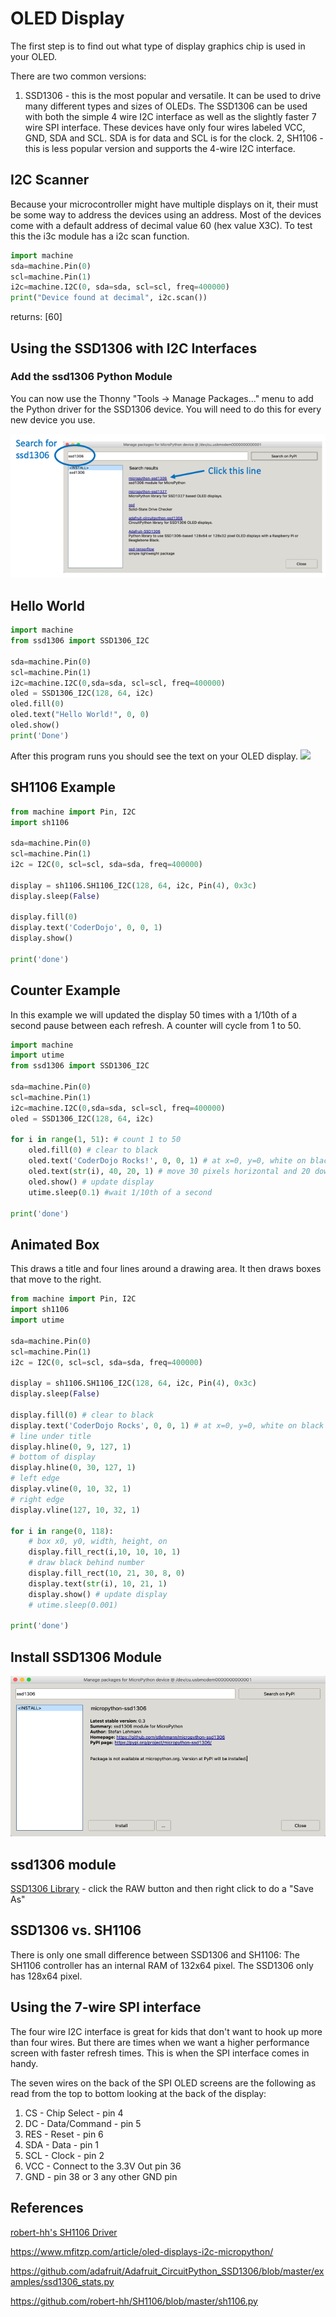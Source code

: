 # OLED Display

The first step is to find out what type of display graphics chip is used in your OLED.

There are two common versions:

1. SSD1306 - this is the most popular and versatile.  It can be used to drive many different types and sizes of OLEDs.  The SSD1306 can be used with both the simple 4 wire I2C interface as well as the slightly faster 7 wire SPI interface.  These devices have only four wires labeled VCC, GND, SDA and SCL.  SDA is for data and SCL is for the clock.
2, SH1106 - this is less popular version and supports the 4-wire I2C interface.



## I2C Scanner
Because your microcontroller might have multiple displays on it, their must be some way to address the devices using an address.  Most of the devices come with a default address of decimal value 60 (hex value X3C).  To test this the i3c module has a i2c scan function.

```py
import machine
sda=machine.Pin(0)
scl=machine.Pin(1)
i2c=machine.I2C(0, sda=sda, scl=scl, freq=400000)
print("Device found at decimal", i2c.scan())
```

returns: [60]

## Using the SSD1306 with I2C Interfaces

### Add the ssd1306 Python Module
You can now use the Thonny "Tools -> Manage Packages..." menu to add the Python driver for the SSD1306 device.  You will need to do this for every new device you use.

![](img/thonny-add-ssd1306.png)

## Hello World

```py
import machine
from ssd1306 import SSD1306_I2C

sda=machine.Pin(0)
scl=machine.Pin(1)
i2c=machine.I2C(0,sda=sda, scl=scl, freq=400000)
oled = SSD1306_I2C(128, 64, i2c)
oled.fill(0)
oled.text("Hello World!", 0, 0)
oled.show()
print('Done')
```

After this program runs you should see the text on your OLED display.
![](oled-hello-world.png)

## SH1106 Example

```py
from machine import Pin, I2C
import sh1106

sda=machine.Pin(0)
scl=machine.Pin(1)
i2c = I2C(0, scl=scl, sda=sda, freq=400000)

display = sh1106.SH1106_I2C(128, 64, i2c, Pin(4), 0x3c)
display.sleep(False)

display.fill(0)
display.text('CoderDojo', 0, 0, 1)
display.show()

print('done')
```

## Counter Example
In this example we will updated the display 50 times with a 1/10th of a second pause between each refresh.  A counter will cycle from 1 to 50.

```py
import machine
import utime
from ssd1306 import SSD1306_I2C

sda=machine.Pin(0)
scl=machine.Pin(1)
i2c=machine.I2C(0,sda=sda, scl=scl, freq=400000)
oled = SSD1306_I2C(128, 64, i2c)

for i in range(1, 51): # count 1 to 50
    oled.fill(0) # clear to black
    oled.text('CoderDojo Rocks!', 0, 0, 1) # at x=0, y=0, white on black
    oled.text(str(i), 40, 20, 1) # move 30 pixels horizontal and 20 down from the top
    oled.show() # update display
    utime.sleep(0.1) #wait 1/10th of a second

print('done')
```


## Animated Box
This draws a title and four lines around a drawing area.  It then draws boxes that move to the right.

```py
from machine import Pin, I2C
import sh1106
import utime

sda=machine.Pin(0)
scl=machine.Pin(1)
i2c = I2C(0, scl=scl, sda=sda, freq=400000)

display = sh1106.SH1106_I2C(128, 64, i2c, Pin(4), 0x3c)
display.sleep(False)

display.fill(0) # clear to black
display.text('CoderDojo Rocks', 0, 0, 1) # at x=0, y=0, white on black
# line under title
display.hline(0, 9, 127, 1)
# bottom of display
display.hline(0, 30, 127, 1)
# left edge
display.vline(0, 10, 32, 1)
# right edge
display.vline(127, 10, 32, 1)

for i in range(0, 118):
    # box x0, y0, width, height, on
    display.fill_rect(i,10, 10, 10, 1)
    # draw black behind number
    display.fill_rect(10, 21, 30, 8, 0)
    display.text(str(i), 10, 21, 1)
    display.show() # update display
    # utime.sleep(0.001)

print('done')
```

## Install SSD1306 Module

![](img/install-ssd1306.png)

## ssd1306 module

[SSD1306 Library](https://github.com/micropython/micropython/blob/master/drivers/display/ssd1306.py) - click the RAW button and then right click to do a "Save As"

## SSD1306 vs. SH1106
There is only one small difference between SSD1306 and SH1106: The SH1106 controller has an internal RAM of 132x64 pixel. The SSD1306 only has 128x64 pixel.

## Using the 7-wire SPI interface
The four wire I2C interface is great for kids that don't want to hook up more than four wires.  But there are times when we want a higher performance screen with faster refresh times.  This is when the SPI interface comes in handy.

The seven wires on the back of the SPI OLED screens are the following as read from the top to bottom looking at the back of the display:

1. CS - Chip Select - pin 4
2. DC - Data/Command - pin 5
3. RES - Reset - pin 6
4. SDA - Data - pin 1
5. SCL - Clock - pin 2
6. VCC - Connect to the 3.3V Out pin 36
7. GND - pin 38 or 3 any other GND pin

## References

[robert-hh's SH1106 Driver](https://github.com/robert-hh/SH1106)

https://www.mfitzp.com/article/oled-displays-i2c-micropython/

https://github.com/adafruit/Adafruit_CircuitPython_SSD1306/blob/master/examples/ssd1306_stats.py

https://github.com/robert-hh/SH1106/blob/master/sh1106.py
